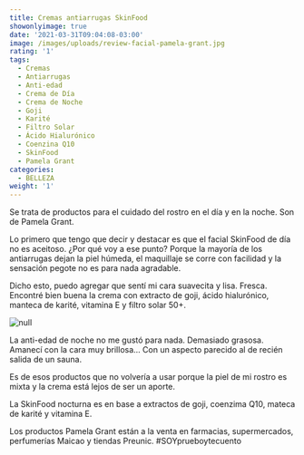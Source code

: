 ```yaml
---
title: Cremas antiarrugas SkinFood
showonlyimage: true
date: '2021-03-31T09:04:08-03:00'
image: /images/uploads/review-facial-pamela-grant.jpg
rating: '1'
tags:
  - Cremas
  - Antiarrugas
  - Anti-edad
  - Crema de Día
  - Crema de Noche
  - Goji
  - Karité
  - Filtro Solar
  - Ácido Hialurónico
  - Coenzina Q10
  - SkinFood
  - Pamela Grant
categories:
  - BELLEZA
weight: '1'
---
```

Se trata de productos para el cuidado del rostro en el día y en la noche. Son de Pamela Grant.  

<!--more-->

Lo primero que tengo que decir y destacar es que el facial SkinFood de día no es aceitoso. ¿Por qué voy a ese punto? Porque la mayoría de los antiarrugas dejan la piel húmeda, el maquillaje se corre con facilidad y la sensación pegote no es para nada agradable.

Dicho esto, puedo agregar que sentí mi cara suavecita y lisa. Fresca. Encontré bien buena la crema con extracto de goji, ácido hialurónico, manteca de karité, vitamina E y filtro solar 50+. 

![null](/images/uploads/review-facial-pamela-grant.jpg)

La anti-edad de noche no me gustó para nada. Demasiado grasosa. Amanecí con la cara muy brillosa… Con un aspecto parecido al de recién salida de un sauna. 

Es de esos productos que no volvería a usar porque la piel de mi rostro es mixta y la crema está lejos de ser un aporte. 

La SkinFood nocturna es en base a extractos de goji, coenzima Q10, mateca de karité y vitamina E.

Los productos Pamela Grant están a la venta en farmacias, supermercados, perfumerías Maicao y tiendas Preunic. #SOYprueboytecuento
